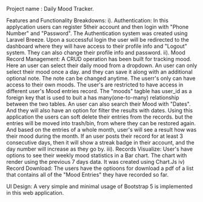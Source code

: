 Project name : Daily Mood Tracker.

Features and Functionality Breakdowns: 
i). Authentication: In this applycation users can register 5their account and then login with "Phone Number" and "Password". The Authentication system was created using Laravel Breeze. Upon a successful login the user will be redirected to the dashboard where they will have access to their profile info and "Logout" system. They can also change their profile info and password.
ii). Mood Record Management: A CRUD operation has been built for tracking mood. Here an user can select their daily mood from a dropdown. An user can only select their mood once a day. and they can save it along with an additional optional note. The note can be changed anytime. The userr's only can have access to their own moods. The user's are restricted to have access in different user's Mood entries record. The "moods" tagble has user_id as a foreign key that is used to buit a has many(one-to-many) relationship between the two tables. An user can also search their Mood with "Dates". And they will also have  an option for filter the results with dates. Using this application the users can soft delete their entries from the records. but the entries will be moved into trash/bin, from where they can be restored again. And based on the entries of a whole month, user's will see a result how was their mood during the month.
If an user posts their record for at least 3 consecutive days, then it will show a streak badge in their account, and the day number will increase as they go by.
iii). Records Visualize: User's have options to see their weekly mood statistics in a Bar chart. The chart with render using the previous 7 days data. It was created using Chart.Js
iv) Record Download: The users have the optioons for download a pdf of a list that contains all of the "Mood Entries" they have recorded so far.

UI Design: A very simple and minimal usage of Bootstrap 5 is implemented in this web application.
